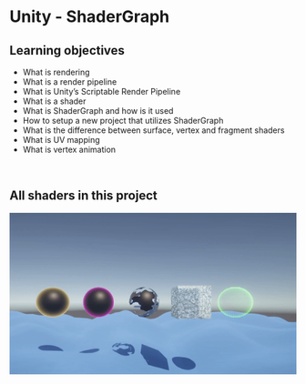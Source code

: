# Unity - ShaderGraph

## Learning objectives

- What is rendering
- What is a render pipeline
- What is Unity’s Scriptable Render Pipeline
- What is a shader
- What is ShaderGraph and how is it used
- How to setup a new project that utilizes ShaderGraph
- What is the difference between surface, vertex and fragment shaders
- What is UV mapping
- What is vertex animation

<br/>

## All shaders in this project

![](Readme_images/All_shaders_gif.gif)
